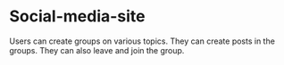 # Social-media-site
Users can create groups on various topics. They can create posts in the groups. They can also leave and join the group.
